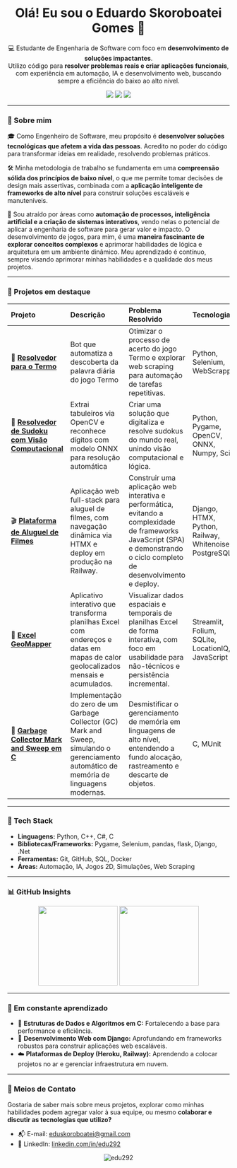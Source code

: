 <h1 align="center">Olá! Eu sou o Eduardo Skoroboatei Gomes 👋</h1>

<p align="center">
  💻 Estudante de Engenharia de Software com foco em <strong>desenvolvimento de soluções impactantes</strong>.<br>
  Utilizo código para <strong>resolver problemas reais e criar aplicações funcionais</strong>, com experiência em automação, IA e desenvolvimento web, buscando sempre a eficiência do baixo ao alto nível.
</p>

<p align="center">
  <img src="https://img.shields.io/badge/Python-3776AB?style=for-the-badge&logo=python&logoColor=white"/>
  <img src="https://img.shields.io/badge/C++-%2300599C.svg?style=for-the-badge&logo=c%2B%2B&logoColor=white"/>
  <img src="https://img.shields.io/badge/C%23-9B4F96?style=for-the-badge&logo=dotnet&logoColor=white"/>
</p>

---

### 🚀 Sobre mim

🎓 Como Engenheiro de Software, meu propósito é **desenvolver soluções tecnológicas que afetem a vida das pessoas**. Acredito no poder do código para transformar ideias em realidade, resolvendo problemas práticos.

🛠️ Minha metodologia de trabalho se fundamenta em uma **compreensão sólida dos princípios de baixo nível**, o que me permite tomar decisões de design mais assertivas, combinada com a **aplicação inteligente de frameworks de alto nível** para construir soluções escaláveis e manuteníveis.

🌱 Sou atraído por áreas como **automação de processos, inteligência artificial e a criação de sistemas interativos**, vendo nelas o potencial de aplicar a engenharia de software para gerar valor e impacto. O desenvolvimento de jogos, para mim, é uma **maneira fascinante de explorar conceitos complexos** e aprimorar habilidades de lógica e arquitetura em um ambiente dinâmico. Meu aprendizado é contínuo, sempre visando aprimorar minhas habilidades e a qualidade dos meus projetos.

---

### 💼 Projetos em destaque

| Projeto | Descrição | Problema Resolvido | Tecnologias | Aprendizados Chave |
| :------ | :-------- | :----------------- | :---------- | :------------------ |
| 🤖 [**Resolvedor para o Termo**](https://github.com/edu292/termo-resolvedor) | Bot que automatiza a descoberta da palavra diária do jogo Termo | Otimizar o processo de acerto do jogo Termo e explorar web scraping para automação de tarefas repetitivas. | Python, Selenium, WebScrapping | Automação de UI, tratamento de dados web, lógica de filtragem complexa. |
| 🧩 [**Resolvedor de Sudoku com Visão Computacional**](https://github.com/edu292/sudoku-solver-onnx) | Extrai tabuleiros via OpenCV e reconhece dígitos com modelo ONNX para resolução automática | Criar uma solução que digitaliza e resolve sudokus do mundo real, unindo visão computacional e lógica. | Python, Pygame, OpenCV, ONNX, Numpy, Scipy | Processamento de imagem, integração de modelos de IA (ONNX), algoritmos de backtracking. |
| 🎬 [**Plataforma de Aluguel de Filmes**](https://github.com/edu292/django-movie-rental) | Aplicação web full-stack para aluguel de filmes, com navegação dinâmica via HTMX e deploy em produção na Railway. | Construir uma aplicação web interativa e performática, evitando a complexidade de frameworks JavaScript (SPA) e demonstrando o ciclo completo de desenvolvimento e deploy. | Django, HTMX, Python, Railway, Whitenoise, PostgreSQL | Arquitetura web (SSR com HTMX), desenvolvimento full-stack com Django, práticas de deploy (Railway). |
| 📍 [**Excel GeoMapper**](https://github.com/edu292/excel-geomapper) | Aplicativo interativo que transforma planilhas Excel com endereços e datas em mapas de calor geolocalizados mensais e acumulados. | Visualizar dados espaciais e temporais de planilhas Excel de forma interativa, com foco em usabilidade para não-técnicos e persistência incremental. | Streamlit, Folium, SQLite, LocationIQ, JavaScript | **Integração de APIs de mapeamento**, **customização de libs (Folium/JS)**, **persistencia de dados (SQLite)**, tratamento de erros de API. |
| 🧹 [**Garbage Collector Mark and Sweep em C**](https://github.com/edu292/mark-and-sweep) | Implementação do zero de um Garbage Collector (GC) Mark and Sweep, simulando o gerenciamento automático de memória de linguagens modernas. | Desmistificar o gerenciamento de memória em linguagens de alto nível, entendendo a fundo alocação, rastreamento e descarte de objetos. | C, MUnit | **Gerenciamento de memória de baixo nível**, **estruturas de dados para VMs**, **algoritmos de GC (Mark and Sweep)**, lidar com ciclos de referência. |

---

### 🧠 Tech Stack

- **Linguagens:** Python, C++, C#, C 
- **Bibliotecas/Frameworks:** Pygame, Selenium, pandas, flask, Django, .Net
- **Ferramentas:** Git, GitHub, SQL, Docker
- **Áreas:** Automação, IA, Jogos 2D, Simulações, Web Scraping

---

### 📊 GitHub Insights

<p align="center">
  <img height="180em" src="https://github-readme-stats.vercel.app/api?username=edu292&show_icons=true&theme=tokyonight&include_all_commits=true&count_private=true"/>
  <img height="180em" src="https://github-readme-stats.vercel.app/api/top-langs/?username=edu292&layout=compact&theme=tokyonight&langs_count=8&hide=cmake,procfile,Dockerfile"/>
</p>

---

### 🌱 Em constante aprendizado

- 🧠 **Estruturas de Dados e Algoritmos em C:** Fortalecendo a base para performance e eficiência.
- 🔗 **Desenvolvimento Web com Django:** Aprofundando em frameworks robustos para construir aplicações web escaláveis.
- ☁️ **Plataformas de Deploy (Heroku, Railway):** Aprendendo a colocar projetos no ar e gerenciar infraestrutura em nuvem.

---

### 🤝 Meios de Contato

Gostaria de saber mais sobre meus projetos, explorar como minhas habilidades podem agregar valor à sua equipe, ou mesmo **colaborar e discutir as tecnologias que utilizo?**

- 📬 E-mail: [eduskoroboatei@gmail.com](mailto:eduskoroboatei@gmail.com)  
- 💼 LinkedIn: [linkedin.com/in/edu292](https://linkedin.com/in/edu292)

<p align="center">
  <img src="https://komarev.com/ghpvc/?username=edu292&label=Visualizações%20no%20perfil&color=0E7FCF&style=flat" alt="edu292" />
</p>
